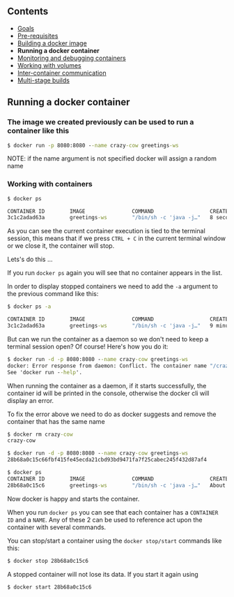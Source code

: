 ## Contents

* <a href="https://workshops.emanuelciuca.com/docker">Goals</a>
* <a href="https://workshops.emanuelciuca.com/docker/pre-requisites">Pre-requisites</a>
* <a href="https://workshops.emanuelciuca.com/docker/docker-build">Building a docker image</a>
* <span>**Running a docker container**</span>
* <a href="https://workshops.emanuelciuca.com/docker/docker-monitoring-and-debug">Monitoring and debugging containers</a>
* <a href="https://workshops.emanuelciuca.com/docker/docker-volume">Working with volumes</a>
* <a href="https://workshops.emanuelciuca.com/docker/docker-network">Inter-container communication</a>
* <a href="https://workshops.emanuelciuca.com/docker/docker-multi-stage-builds">Multi-stage builds</a>

## Running a docker container

### The image we created previously can be used to run a container like this

```cmd
$ docker run -p 8080:8080 --name crazy-cow greetings-ws
```

NOTE: if the name argument is not specified docker will assign a random name

### Working with containers 

```cmd
$ docker ps

CONTAINER ID        IMAGE               COMMAND                  CREATED             STATUS              PORTS                    NAMES
3c1c2adad63a        greetings-ws        "/bin/sh -c 'java -j…"   8 seconds ago       Up 7 seconds        0.0.0.0:8080->8080/tcp   crazy-cow
```

As you can see the current container execution is tied to the terminal session, this means that if we press `CTRL + C` in the current terminal window or we close it, the container will stop.

Lets's do this ...

If you run `docker ps` again you will see that no container appears in the list.

In order to display stopped containers we need to add the `-a` argument to the previous command like this:

```cmd
$ docker ps -a

CONTAINER ID        IMAGE               COMMAND                  CREATED             STATUS                            PORTS      NAMES
3c1c2adad63a        greetings-ws        "/bin/sh -c 'java -j…"   9 minutes ago       Exited (130) About a minute ago              crazy-cow
```

But can we run the container as a daemon so we don't need to keep a terminal session open? Of course! Here's how you do it:

```cmd
$ docker run -d -p 8080:8080 --name crazy-cow greetings-ws
docker: Error response from daemon: Conflict. The container name "/crazy-cow" is already in use by container "81738da2fe91526285508a21e945f969c342c72b16059670d3766229cb11368a". You have to remove (or rename) that container to be able to reuse that name.
See 'docker run --help'.
```

When running the container as a daemon, if it starts successfully, the container id will be printed in the console, otherwise the docker cli will display an error.

To fix the error above we need to do as docker suggests and remove the container that has the same name

```cmd
$ docker rm crazy-cow
crazy-cow

$ docker run -d -p 8080:8080 --name crazy-cow greetings-ws
28b68a0c15c66fbf415fe45ecda21cbd93bd9471fa7f25cabec245f432d87af4

$ docker ps
CONTAINER ID        IMAGE               COMMAND                  CREATED              STATUS              PORTS                    NAMES
28b68a0c15c6        greetings-ws        "/bin/sh -c 'java -j…"   About a minute ago   Up About a minute   0.0.0.0:8080->8080/tcp   crazy-cow
```

Now docker is happy and starts the container.

When you run `docker ps` you can see that each container has a `CONTAINER ID` and a `NAME`. Any of these 2 can be used to reference act upon the container with several commands.

You can stop/start a container using the `docker stop/start` commands like this:

```cmd
$ docker stop 28b68a0c15c6
```

A stopped container will not lose its data. If you start it again using 
```cmd
$ docker start 28b68a0c15c6
```
